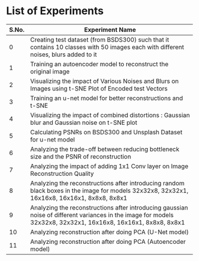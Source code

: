 
# List of Experiments

| S.No.| Experiment Name |
| -------- | -------- |
| 0| Creating test dataset (from BSDS300) such that it contains 10 classes with 50 images each with different noises, blurs added to it|
| 1| Training an autoencoder model to reconstruct the original image |
| 2| Visualizing the impact of Various Noises and Blurs on Images using t-SNE Plot of Encoded test Vectors |
| 3| Training an u-net model for better reconstructions and t-SNE |
| 4|  Visualizing the impact of combined distortions : Gaussian blur and Gaussian noise on t-SNE plot|
| 5|  Calculating PSNRs on BSDS300 and Unsplash Dataset for u-net model |
| 6|  Analyzing the trade-off between reducing bottleneck size and the PSNR of reconstruction |
| 7| Analyzing the impact of adding 1x1 Conv layer on Image Reconstruction Quality |
| 8|  Analyzing the reconstructions after introducing random black boxes in the image for models 32x32x8, 32x32x1, 16x16x8, 16x16x1, 8x8x8, 8x8x1 |
| 9|   Analyzing the reconstructions after introducing gaussian noise of different variances in the image for models 32x32x8, 32x32x1, 16x16x8, 16x16x1, 8x8x8, 8x8x1 |
| 10| Analyzing reconstruction after doing PCA (U-Net model) | Not done |
| 11|  Analyzing reconstruction after doing PCA (Autoencoder model) | 